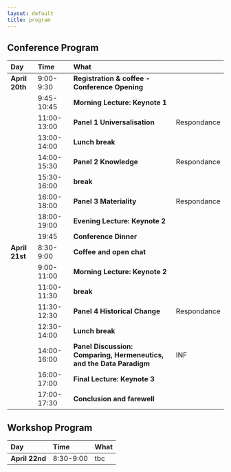 ```yaml
---
layout: default
title: program
---
```


## Conference Program

| Day       | Time | What                                     | |
|:----------|:-----------|:-----------------------------------------|:----------|
| **April 20th** | 9:00-9:30 | **Registration & coffee - Conference Opening** | |
| | 9:45-10:45 | **Morning Lecture: Keynote 1** | |
| | 11:00-13:00 | **Panel 1 Universalisation** <br> | Respondance |
| | 13:00-14:00 | **Lunch break** | |
| | 14:00-15:30 | **Panel 2 Knowledge** <br> | Respondance |
| | 15:30-16:00 | **break** <br> | |
| | 16:00-18:00 | **Panel 3 Materiality** <br> | Respondance |
| | 18:00-19:00 | **Evening Lecture: Keynote 2** <br> | |
| | 19:45 | **Conference Dinner** | |
| **April 21st** | 8:30-9:00 | **Coffee and open chat** | |
| | 9:00-11:00 | **Morning Lecture: Keynote 2** | |
| | 11:00-11:30 | **break** | |
| | 11:30-12:30 | **Panel 4 Historical Change** <br> | Respondance |
| | 12:30-14:00 | **Lunch break** <br> | |
| | 14:00-16:00 | **Panel Discussion: Comparing, Hermeneutics, and the Data Paradigm** <br> |INF|
| | 16:00-17:00 | **Final Lecture: Keynote 3** <br> | |
| | 17:00-17:30 | **Conclusion and farewell** | |


## Workshop Program

| Day       | Time | What                                     |
|:----------|:-----------|:-----------------------------------------|
| **April 22nd** | 8:30-9:00 | tbc |


